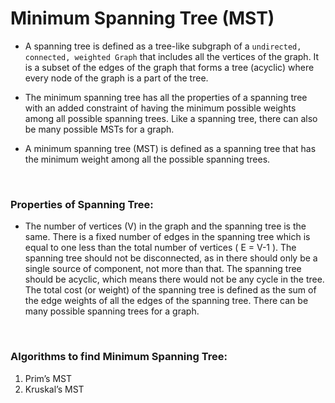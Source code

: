 # Minimum Spanning Tree (MST)

- A spanning tree is defined as a tree-like subgraph of a `undirected, connected, weighted Graph` that includes all the vertices of the graph.
It is a subset of the edges of the graph that forms a tree (acyclic) where every node of the graph is a part of the tree.

- The minimum spanning tree has all the properties of a spanning tree with an added constraint of
having the minimum possible weights among all possible spanning trees.
Like a spanning tree, there can also be many possible MSTs for a graph.

- A minimum spanning tree (MST) is defined as a spanning tree that has the minimum weight among all the possible spanning trees.

<br />

### Properties of Spanning Tree:
- The number of vertices (V) in the graph and the spanning tree is the same.
There is a fixed number of edges in the spanning tree which is equal to one less than the total number of vertices ( E = V-1 ).
The spanning tree should not be disconnected, as in there should only be a single source of component, not more than that.
The spanning tree should be acyclic, which means there would not be any cycle in the tree.
The total cost (or weight) of the spanning tree is defined as the sum of the edge weights of all the edges of the spanning tree.
There can be many possible spanning trees for a graph.

<br />

### Algorithms to find Minimum Spanning Tree:
1. Prim’s MST
2. Kruskal’s MST
